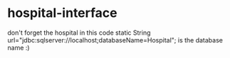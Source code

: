 # hospital-interface
don't forget the hospital in this code static String url="jdbc:sqlserver://localhost;databaseName=Hospital";
is the database name :)
